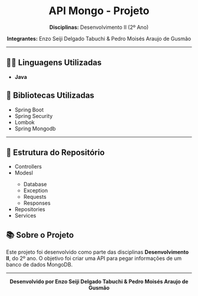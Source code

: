 <h1 align="center">API Mongo - Projeto</h1>

<p align="center">
  <strong>Disciplinas:</strong> Desenvolvimento II (2º Ano)
</p>

<p align="center">
  <strong>Integrantes:</strong> Enzo Seiji Delgado Tabuchi & Pedro Moisés Araujo de Gusmão
</p>

<hr>

<h2>👨‍💻 Linguagens Utilizadas</h2>
<ul>
  <li><strong>Java</strong></li>
</ul>
<ul>

</ul>

<h2>📖 Bibliotecas Utilizadas</h2>
<ul>
  <li>Spring Boot</li>
  <li>Spring Security</li>
  <li>Lombok</li>
  <li>Spring Mongodb</li>
</ul>

<hr>

<h2>📂 Estrutura do Repositório</h2>
<ul>
  <li>Controllers</li>
  <li>Modesl</li>
  <ul>
    <li>Database</li>
    <li>Exception</li>
    <li>Requests</li>
    <li>Responses</li>
  </ul>
  <li>Repositories</li>
  <li>Services</li>
</ul>

<h2>📚 Sobre o Projeto</h2>
<p>
  Este projeto foi desenvolvido como parte das disciplinas <strong>Desenvolvimento II</strong>,
  do 2º ano. O objetivo foi criar uma API para pegar informações de um banco de dados MongoDB.
</p>

<hr>

<p align="center">
  <strong>Desenvolvido por Enzo Seiji Delgado Tabuchi & Pedro Moisés Araujo de Gusmão</strong>
</p>
